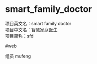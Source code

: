 # smart_family_doctor

项目英文名：smart family doctor<br>
项目中文名：智慧家庭医生<br>
项目简称：sfd<br>

#web

组员 mufeng
